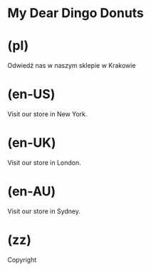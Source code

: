 # My Dear Dingo Donuts

# (pl)

Odwiedź nas w naszym sklepie w Krakowie

# (en-US)

Visit our store in New York.

# (en-UK)

Visit our store in London.

# (en-AU)

Visit our store in Sydney.

# (zz)

Copyright
